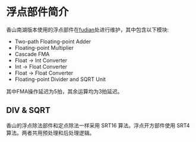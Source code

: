 # 浮点部件简介

香山南湖版本使用的浮点部件在[fudian](https://github.com/OpenXiangShan/fudian)处进行维护，其中包含以下模块:

* Two-path Floating-point Adder
* Floating-point Multiplier
* Cascade FMA
* Float -> Int Converter
* Int -> Float Converter
* Float -> Float Converter
* Floating-point Divider and SQRT Unit

其中FMA操作延迟为5拍，其余运算均为3拍延迟。

## DIV & SQRT

香山的浮点除法部件和定点除法一样采用 SRT16 算法。浮点开方部件使用 SRT4 算法。两者共用预处理和后处理逻辑。